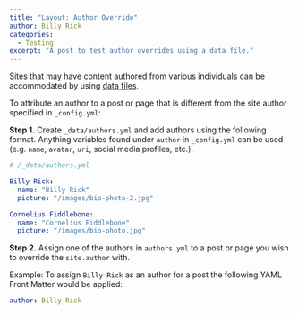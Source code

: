 ```yaml
---
title: "Layout: Author Override"
author: Billy Rick
categories:
  - Testing
excerpt: "A post to test author overrides using a data file."
---
```


Sites that may have content authored from various individuals can be accommodated by using [data files](https://jekyllrb.com/docs/datafiles/).

To attribute an author to a post or page that is different from the site author specified in `_config.yml`:

**Step 1.** Create `_data/authors.yml` and add authors using the following format. Anything variables found under `author` in `_config.yml` can be used (e.g. `name`, `avatar`, `uri`, social media profiles, etc.).

```yaml
# /_data/authors.yml

Billy Rick:
  name: "Billy Rick"
  picture: "/images/bio-photo-2.jpg"

Cornelius Fiddlebone:
  name: "Cornelius Fiddlebone"
  picture: "/images/bio-photo.jpg"
```

**Step 2.** Assign one of the authors in `authors.yml` to a post or page you wish to override the `site.author` with. 

Example: To assign `Billy Rick` as an author for a post the following YAML Front Matter would be applied:

```yaml
author: Billy Rick
```
